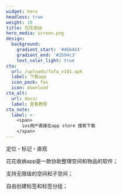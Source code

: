 ```yaml
---
widget: hero
headless: true
weight: 10
title: 花花收纳
hero_media: screen.png
design:
  background:
    gradient_start: '#4bb4e3'
    gradient_end: '#2b94c3'
    text_color_light: true
cta:
  url: /uploads/fafa_v101.apk
  label: 下载app
  icon_pack: fas
  icon: download
cta_alt:
  url: docs/
  label: 查看教程
cta_note:
  label: >-
    <span>
      ios用户直接在app store 搜索下载
    </span>
---
```


定位・标记・直观    

花花收纳app是一款协助整理空间和物品的软件；  
  
支持无限级的空间和子空间；  
  
自由创建标签和标签分组；
  
  






